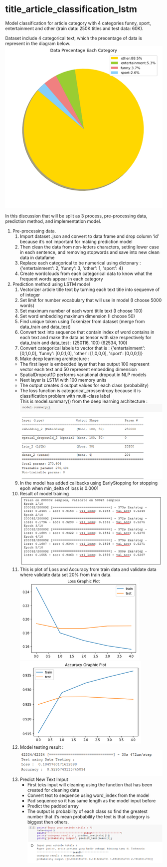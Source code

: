 # title_article_classification_lstm
Model classification for article category with 4 categories funny, sport, entertainment and other (train data: 250K titles and test data: 60K).

Dataset include 4 categorical text, which the precentage of data is represent in the diagram below.
![Data precentage Each Category](https://raw.githubusercontent.com/ayunimatulf/title_article_classification_lstm/master/1.png)

In this discussion that will be split as 3 process, pre-processing data, prediction method, and implementation model.
1. Pre-processing data.
   1.	Import dataset .json and convert to data frame and drop column ‘id’ because it’s not important for making prediction model
   2.	Then clean the data from non-letters characters, setting lower case in each sentence, and removing stopwords and save into new clean data  in datafame
   3.	Replace each categorical to be numerical using dictonary : {'entertainment': 2, 'funny': 3, 'other': 1, 'sport': 4} 
   4. Create wordclouds from each categorical data to know what the frequent words appear in each category
2. Prediction method using LSTM model
   1.	Vectorizer article title text by turning each text title into sequenve of of integer
   2.	Set limit for number vocabulary that will use in model (I choose 5000 words)
   3.	Set maximum number of each word titile text (I choose 100)
   4.	Set word embedding maximum dimension (I choose 50)
   5.	Find unique token using Tokenizer from dataset (merge from data_train and data_test)
   6.	Convert text into sequence that contain index of word contains in each text and make the data as tensor with size respectively for data_train and data_test : (250116, 100) (62534, 100)
   7.	Convert categorical labels to vector that is : {'entertainment': [0,1,0,0], 'funny': [0,0,1,0], 'other': [1,0,0,0], 'sport': [0,0,0,1]}
   8.	Make deep learning architecture :
      + The first layer is embedded layer that has output 100 represent vector each text and 50 represent embedding dimension
      + SpatialDropout1D performs variational dropout in NLP models
      +	Next layer is LSTM with 100 memory units
      +	The output creates 4 output values for each class (probability)
      +	The loss function is categorical_crossentropy because it is classification problem with multi-class label
      <br />This is model.summary() from the deep learning architecture :
      ![Model Summary](https://github.com/ayunimatulf/title_article_classification_lstm/blob/master/2.png)
   9.	In the model has added callbacks using EarlyStopping for stopping epoh when min_delta of loss is 0.0001
   10. Result of model training
       ![Training Verbose](https://github.com/ayunimatulf/title_article_classification_lstm/blob/master/3.png)
   11. This is plot of Loss and Accuracy from train data and validate data where validate data set 20% from train data.<br />
       ![Training Loss](https://github.com/ayunimatulf/title_article_classification_lstm/blob/master/4.png)
       ![Training Accuracy](https://github.com/ayunimatulf/title_article_classification_lstm/blob/master/5.png)
   12. Model testing result :<br />
       ![Testing Report](https://github.com/ayunimatulf/title_article_classification_lstm/blob/master/6.png)
   14. Predict New Text Imput
       -	First teks input will cleaning using the function that has been created for cleaning data
       -	Convert text to sequence using word_index from the model
       -	Pad sequence so it has same length as the model input before
       -	Predict the padded array
       -	The output is probability of each class so find the greatest number that it’s mean probability the text is that category is biggest then others.
       ![New Text Predict](https://github.com/ayunimatulf/title_article_classification_lstm/blob/master/7.png)
